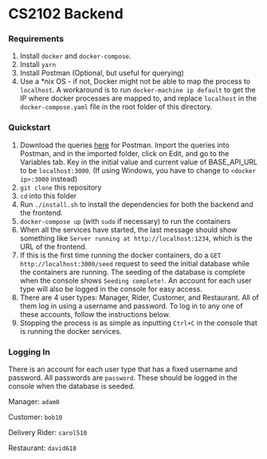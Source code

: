 # CS2102 Backend

### Requirements

1. Install `docker` and `docker-compose`.
2. Install `yarn`
3. Install Postman (Optional, but useful for querying)
4. Use a \*nix OS - if not, Docker might not be able to map the process to `localhost`. A workaround is to run `docker-machine ip default` to get the IP where docker processes are mapped to, and replace `localhost` in the `docker-compose.yaml` file in the root folder of this directory.

### Quickstart

1. Download the queries [here](https://www.getpostman.com/collections/4e0f7e8fcc9132718633) for Postman. Import the queries into Postman, and in the imported folder, click on Edit, and go to the Variables tab. Key in the initial value and current value of BASE_API_URL to be `localhost:3000`. (If using Windows, you have to change to `<docker ip>:3000` instead)
2. `git clone` this repository
3. `cd` into this folder
4. Run `./install.sh` to install the dependencies for both the backend and the frontend.
5. `docker-compose up` (with `sudo` if necessary) to run the containers
6. When all the services have started, the last message should show something like `Server running at http://localhost:1234`, which is the URL of the frontend.
7. If this is the first time running the docker containers, do a `GET http://localhost:3000/seed` request to seed the initial database while the containers are running. The seeding of the database is complete when the console shows `Seeding complete!`. An account for each user type will also be logged in the console for easy access.
8. There are 4 user types: Manager, Rider, Customer, and Restaurant. All of them log in using a username and password. To log in to any one of these accounts, follow the instructions below.
9. Stopping the process is as simple as inputting `Ctrl+C` in the console that is running the docker services.

### Logging In

There is an account for each user type that has a fixed username and password. All passwords are `password`. These should be logged in the console when the database is seeded.

Manager: `adam0`

Customer: `bob10`

Delivery Rider: `carol510`

Restaurant: `david610`
